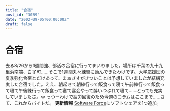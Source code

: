 ```yaml
---
title: "合宿"
post_id: "3059"
date: "2002-09-05T00:00:00Z"
draft: false
---
```


# 合宿

去る8/26から1週間強、部活の合宿に行ってまいりました。場所は千葉の九十九里浜南端、白子町……そこで1週間丸々練習に励んできたわけです。大学応援団の夏季強化合宿とだけあって、まぁさすがきついことは予想していましたが結構充実した合宿でした。ええ、朝起きて朝練行って飯食って寝て午前練行って飯食って寝て午後練行って飯食って寝て宴会やって酔いつぶれて寝て……とっても充実していましたさ。ｗ っつーわけで疲労回復のため今週のコラムはここまで……さて、これからバイトだ。 **更新情報** [Software Force](/category/products/apps)にソフトウェアを1つ追加。
